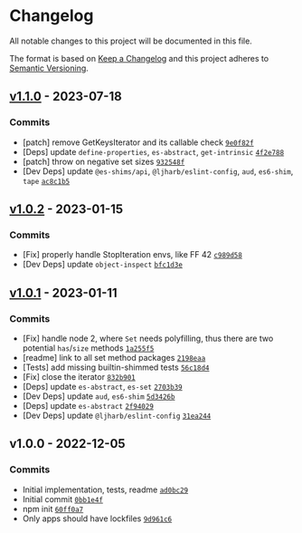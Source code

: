 # Changelog

All notable changes to this project will be documented in this file.

The format is based on [Keep a Changelog](https://keepachangelog.com/en/1.0.0/)
and this project adheres to [Semantic Versioning](https://semver.org/spec/v2.0.0.html).

## [v1.1.0](https://github.com/es-shims/Set.prototype.isSupersetOf/compare/v1.0.2...v1.1.0) - 2023-07-18

### Commits

- [patch] remove GetKeysIterator and its callable check [`9e0f82f`](https://github.com/es-shims/Set.prototype.isSupersetOf/commit/9e0f82f7d643e89f3bc3646de5d4780891193e90)
- [Deps] update `define-properties`, `es-abstract`, `get-intrinsic` [`4f2e788`](https://github.com/es-shims/Set.prototype.isSupersetOf/commit/4f2e78898c482aadbc4322bd5f5cd36d57a34461)
- [patch] throw on negative set sizes [`932548f`](https://github.com/es-shims/Set.prototype.isSupersetOf/commit/932548f45e08875eada66ce0f43ebece84010c97)
- [Dev Deps] update `@es-shims/api`, `@ljharb/eslint-config`, `aud`, `es6-shim`, `tape` [`ac8c1b5`](https://github.com/es-shims/Set.prototype.isSupersetOf/commit/ac8c1b54a069b31332cfa58382986e8074ed0231)

## [v1.0.2](https://github.com/es-shims/Set.prototype.isSupersetOf/compare/v1.0.1...v1.0.2) - 2023-01-15

### Commits

- [Fix] properly handle StopIteration envs, like FF 42 [`c989d58`](https://github.com/es-shims/Set.prototype.isSupersetOf/commit/c989d58ca65f8e1e6d1420549e5ca77e2a5d2529)
- [Dev Deps] update `object-inspect` [`bfc1d3e`](https://github.com/es-shims/Set.prototype.isSupersetOf/commit/bfc1d3e97aa5c1badb458e3f71295ade5d6e59bc)

## [v1.0.1](https://github.com/es-shims/Set.prototype.isSupersetOf/compare/v1.0.0...v1.0.1) - 2023-01-11

### Commits

- [Fix] handle node 2, where `Set` needs polyfilling, thus there are two potential `has`/`size` methods [`1a255f5`](https://github.com/es-shims/Set.prototype.isSupersetOf/commit/1a255f572204446f38582a9d9aeaba1767ceb799)
- [readme] link to all set method packages [`2198eaa`](https://github.com/es-shims/Set.prototype.isSupersetOf/commit/2198eaa076393bb525597efb81d8c2e7989f61f6)
- [Tests] add missing builtin-shimmed tests [`56c18d4`](https://github.com/es-shims/Set.prototype.isSupersetOf/commit/56c18d435c54169c4f52ee449f906a27951c39f6)
- [Fix] close the iterator [`832b901`](https://github.com/es-shims/Set.prototype.isSupersetOf/commit/832b901fb2464bb21f83790b1b292bfebe669e1e)
- [Deps] update `es-abstract`, `es-set` [`2703b39`](https://github.com/es-shims/Set.prototype.isSupersetOf/commit/2703b393f67f029d21ff4ea8a7bf11247d63a1ba)
- [Dev Deps] update `aud`, `es6-shim` [`5d3426b`](https://github.com/es-shims/Set.prototype.isSupersetOf/commit/5d3426bbc18da557123434ae070c73cf76a319b3)
- [Deps] update `es-abstract` [`2f94029`](https://github.com/es-shims/Set.prototype.isSupersetOf/commit/2f94029b5a7b73254624ee963616885314165159)
- [Dev Deps] update `@ljharb/eslint-config` [`31ea244`](https://github.com/es-shims/Set.prototype.isSupersetOf/commit/31ea2447888154d81dfb6cd9880a0706ab646596)

## v1.0.0 - 2022-12-05

### Commits

- Initial implementation, tests, readme [`ad0bc29`](https://github.com/es-shims/Set.prototype.isSupersetOf/commit/ad0bc29a0964f80af2dbc7fa6406b661298dd585)
- Initial commit [`0bb1e4f`](https://github.com/es-shims/Set.prototype.isSupersetOf/commit/0bb1e4f0fbe44b052e81cf1b3246c0f84cd6133b)
- npm init [`60ff0a7`](https://github.com/es-shims/Set.prototype.isSupersetOf/commit/60ff0a764bcb51e5095750e839a661c0f1b88dd1)
- Only apps should have lockfiles [`9d961c6`](https://github.com/es-shims/Set.prototype.isSupersetOf/commit/9d961c69616a6bd77995edbdd27cc0c1e0ee6741)
